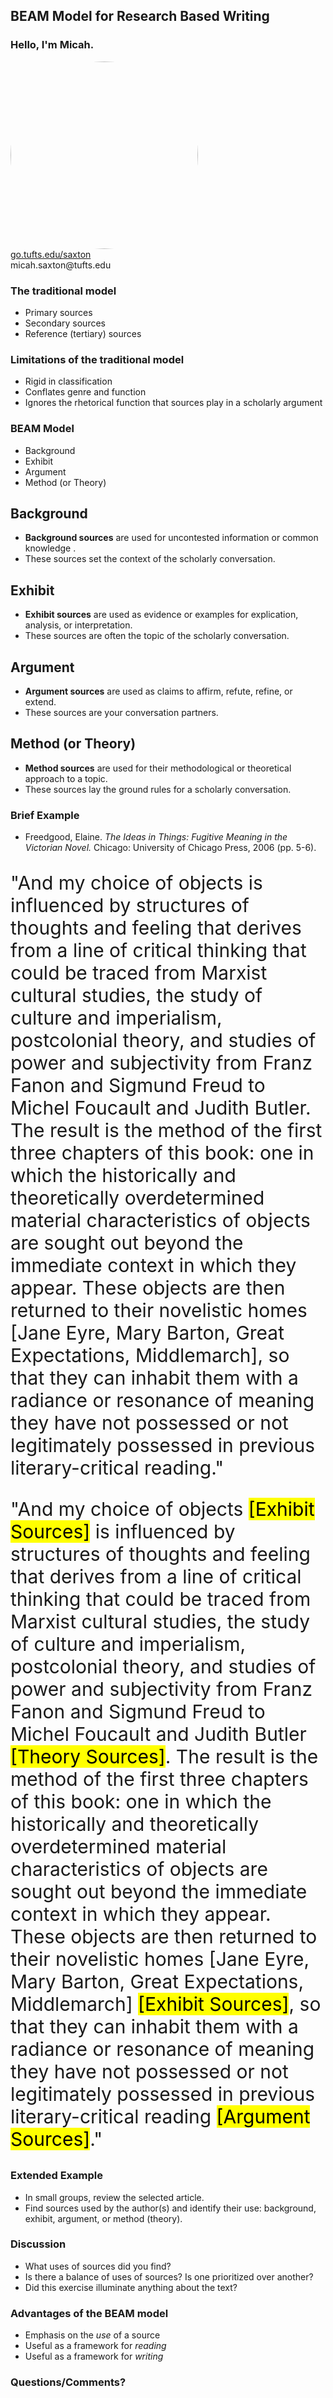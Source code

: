 ## BEAM Model for Research Based Writing


### Hello, I'm Micah.
<img src="./images/saxton_profile.jpg" height=300 style="border-radius: 50%">
<br>
<a href = "https://go.tufts.edu/saxton" target="_blank">go.tufts.edu/saxton</a> 
<br> 
micah.saxton@tufts.edu


### The traditional model
* Primary sources
* Secondary sources
* Reference (tertiary) sources


### Limitations of the traditional model
* Rigid in classification
* Conflates genre and function
* Ignores the rhetorical function that sources play in a scholarly argument


### BEAM Model
* Background
* Exhibit
* Argument
* Method (or Theory)

## Background
* **Background sources** are used for uncontested information or common knowledge .
* These sources set the context of the scholarly conversation.

## Exhibit
* **Exhibit sources** are used as evidence or examples for explication, analysis, or interpretation.
* These sources are often the topic of the scholarly conversation.

## Argument
* **Argument sources** are used as claims to affirm, refute, refine, or extend.
* These sources are your conversation partners.

## Method (or Theory)
* **Method sources** are used for their methodological or theoretical approach to a topic.
* These sources lay the ground rules for a scholarly conversation.


### Brief Example
* Freedgood, Elaine. *The Ideas in Things: Fugitive Meaning in the Victorian Novel.* Chicago: University of Chicago Press, 2006 (pp. 5-6).

<p style="font-size: 30px; text-align: left">"And my choice of objects is influenced by structures of thoughts and feeling that derives from a line of critical thinking that could be traced from Marxist cultural studies, the study of culture and imperialism, postcolonial theory, and studies of power and subjectivity from Franz Fanon and Sigmund Freud to Michel Foucault and Judith Butler. The result is the method of the first three chapters of this book: one in which the historically and theoretically overdetermined material characteristics of objects are sought out beyond the immediate context in which they appear. These objects are then returned to their novelistic homes [Jane Eyre, Mary Barton, Great Expectations, Middlemarch], so that they can inhabit them with a radiance or resonance of meaning they have not possessed or not legitimately possessed in previous literary-critical reading."</p>

<p style="font-size: 30px; text-align: left">"And my choice of objects <mark>[Exhibit Sources]</mark> is influenced by structures of thoughts and feeling that derives from a line of critical thinking that could be traced from Marxist cultural studies, the study of culture and imperialism, postcolonial theory, and studies of power and subjectivity from Franz Fanon and Sigmund Freud to Michel Foucault and Judith Butler <mark>[Theory Sources]</mark>. The result is the method of the first three chapters of this book: one in which the historically and theoretically overdetermined material characteristics of objects are sought out beyond the immediate context in which they appear. These objects are then returned to their novelistic homes [Jane Eyre, Mary Barton, Great Expectations, Middlemarch] <mark>[Exhibit Sources]</mark>, so that they can inhabit them with a radiance or resonance of meaning they have not possessed or not legitimately possessed in previous literary-critical reading <mark>[Argument Sources]</mark>."</p>

### Extended Example
* In small groups, review the selected article.
* Find sources used by the author(s) and identify their use: background, exhibit, argument, or method (theory).

### Discussion
* What uses of sources did you find?
* Is there a balance of uses of sources? Is one prioritized over another?
* Did this exercise illuminate anything about the text?


### Advantages of the BEAM model
* Emphasis on the *use* of a source
* Useful as a framework for *reading*
* Useful as a framework for *writing*


### Questions/Comments?